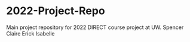 # 2022-Project-Repo
Main project repository for 2022 DIRECT course project at UW.
Spencer
Claire
Erick
Isabelle

